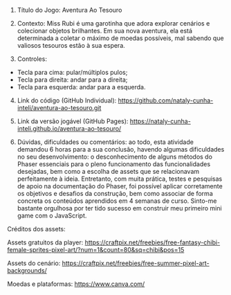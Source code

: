 1. Título do Jogo: Aventura Ao Tesouro

2. Contexto: Miss Rubi é uma garotinha que adora explorar cenários e colecionar objetos brilhantes. Em sua nova aventura, ela está determinada a coletar o máximo de moedas possíveis, mal sabendo que valiosos tesouros estão à sua espera.

3. Controles:
- Tecla para cima: pular/múltiplos pulos;
- Tecla para direita: andar para a direita;
- Tecla para esquerda: andar para a esquerda.

4. Link do código (GitHub Individual): https://github.com/nataly-cunha-inteli/aventura-ao-tesouro.git

5. Link da versão jogável (GitHub Pages): https://nataly-cunha-inteli.github.io/aventura-ao-tesouro/

6. Dúvidas, dificuldades ou comentários: ao todo, esta atividade demandou 6 horas para a sua conclusão, havendo algumas dificuldades no seu desenvolvimento: o desconhecimento de alguns métodos do Phaser essenciais para o pleno funcionamento das funcionalidades desejadas, bem como a escolha de assets que se relacionavam perfeitamente à ideia. Entretanto, com muita prática, testes e pesquisas de apoio na documentação do Phaser, foi possível aplicar corretamente os objetivos e desafios da construção, bem como associar de forma concreta os conteúdos aprendidos em 4 semanas de curso. Sinto-me bastante orgulhosa por ter tido sucesso em construir meu primeiro mini game com o JavaScript.

Créditos dos assets:

Assets gratuitos da player: https://craftpix.net/freebies/free-fantasy-chibi-female-sprites-pixel-art/?num=1&count=80&sq=chibi&pos=15

Assets do cenário: https://craftpix.net/freebies/free-summer-pixel-art-backgrounds/

Moedas e plataformas: https://www.canva.com/
